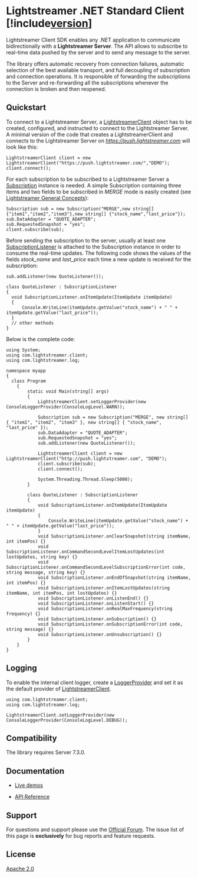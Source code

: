 # Lightstreamer .NET Standard Client [!include[version](~/version.md)]

Lightstreamer Client SDK enables any .NET application to communicate bidirectionally with a **Lightstreamer Server**. The API allows to subscribe to real-time data pushed by the server and to send any message to the server.

The library offers automatic recovery from connection failures, automatic selection of the best available transport, and full decoupling of subscription and connection operations. It is responsible of forwarding the subscriptions to the Server and re-forwarding all the subscriptions whenever the connection is broken and then reopened.

## Quickstart

To connect to a Lightstreamer Server, a [LightstreamerClient](xref:com.lightstreamer.client.LightstreamerClient) object has to be created, configured, and instructed to connect to the Lightstreamer Server. 
A minimal version of the code that creates a LightstreamerClient and connects to the Lightstreamer Server on *https://push.lightstreamer.com* will look like this:

```
LightstreamerClient client = new LightstreamerClient("https://push.lightstreamer.com/","DEMO");
client.connect();
```

For each subscription to be subscribed to a Lightstreamer Server a [Subscription](xref:com.lightstreamer.client.Subscription) instance is needed.
A simple Subscription containing three items and two fields to be subscribed in *MERGE* mode is easily created (see [Lightstreamer General Concepts](https://lightstreamer.com/docs/ls-server/latest/General%20Concepts.pdf)):

```
Subscription sub = new Subscription("MERGE",new string[] {"item1","item2","item3"},new string[] {"stock_name","last_price"});
sub.DataAdapter = "QUOTE_ADAPTER";
sub.RequestedSnapshot = "yes";
client.subscribe(sub);
```

Before sending the subscription to the server, usually at least one [SubscriptionListener](xref:com.lightstreamer.client.SubscriptionListener) is attached to the Subscription instance in order to consume the real-time updates. The following code shows the values of the fields *stock_name* and *last_price* each time a new update is received for the subscription:

```
sub.addListener(new QuoteListener());

class QuoteListener : SubscriptionListener
{
  void SubscriptionListener.onItemUpdate(ItemUpdate itemUpdate)
  {
      Console.WriteLine(itemUpdate.getValue("stock_name") + " " + itemUpdate.getValue("last_price"));
  }
  // other methods
}
```

Below is the complete code:

```
using System;
using com.lightstreamer.client;
using com.lightstreamer.log;

namespace myapp
{
  class Program
    {
        static void Main(string[] args)
        {
            LightstreamerClient.setLoggerProvider(new ConsoleLoggerProvider(ConsoleLogLevel.WARN));

            Subscription sub = new Subscription("MERGE", new string[] { "item1", "item2", "item3" }, new string[] { "stock_name", "last_price" });
            sub.DataAdapter = "QUOTE_ADAPTER";
            sub.RequestedSnapshot = "yes";
            sub.addListener(new QuoteListener());

            LightstreamerClient client = new LightstreamerClient("http://push.lightstreamer.com", "DEMO");
            client.subscribe(sub);
            client.connect();

            System.Threading.Thread.Sleep(5000);
        }

        class QuoteListener : SubscriptionListener
        {
            void SubscriptionListener.onItemUpdate(ItemUpdate itemUpdate)
            {
                Console.WriteLine(itemUpdate.getValue("stock_name") + " " + itemUpdate.getValue("last_price"));
            }
            void SubscriptionListener.onClearSnapshot(string itemName, int itemPos) {}
            void SubscriptionListener.onCommandSecondLevelItemLostUpdates(int lostUpdates, string key) {}
            void SubscriptionListener.onCommandSecondLevelSubscriptionError(int code, string message, string key) {}
            void SubscriptionListener.onEndOfSnapshot(string itemName, int itemPos) {}
            void SubscriptionListener.onItemLostUpdates(string itemName, int itemPos, int lostUpdates) {}
            void SubscriptionListener.onListenEnd() {}
            void SubscriptionListener.onListenStart() {}
            void SubscriptionListener.onRealMaxFrequency(string frequency) {}
            void SubscriptionListener.onSubscription() {}
            void SubscriptionListener.onSubscriptionError(int code, string message) {}
            void SubscriptionListener.onUnsubscription() {}
        }
    }
}
```

## Logging

To enable the internal client logger, create a [LoggerProvider](xref:com.lightstreamer.log.ILoggerProvider) and set it as the default provider of [LightstreamerClient](xref:com.lightstreamer.client.LightstreamerClient.setLoggerProvider(com.lightstreamer.log.ILoggerProvider)).

```
using com.lightstreamer.client;
using com.lightstreamer.log;

LightstreamerClient.setLoggerProvider(new ConsoleLoggerProvider(ConsoleLogLevel.DEBUG));
```

## Compatibility ##

The library requires Server 7.3.0. 

## Documentation

- [Live demos](https://demos.lightstreamer.com/?p=lightstreamer&t=client&sclientmicrosoft=dotnet)

- [API Reference](../api/index.md)

## Support

For questions and support please use the [Official Forum](https://forums.lightstreamer.com/). The issue list of this page is **exclusively** for bug reports and feature requests.

## License

[Apache 2.0](https://opensource.org/licenses/Apache-2.0)
